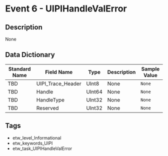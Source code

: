 # Event 6 - UIPIHandleValError

## Description
None

## Data Dictionary
|Standard Name|Field Name|Type|Description|Sample Value|
|---|---|---|---|---|
|TBD|UIPI_Trace_Header|UInt8|None|`None`|
|TBD|Handle|UInt64|None|`None`|
|TBD|HandleType|UInt32|None|`None`|
|TBD|Reserved|UInt32|None|`None`|

## Tags
* etw_level_Informational
* etw_keywords_UIPI
* etw_task_UIPIHandleValError